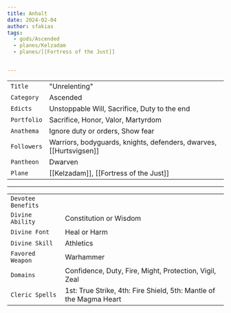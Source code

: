 ```yaml
---
title: Anhalt
date: 2024-02-04
author: sfakias
tags:
  - gods/Ascended
  - planes/Kelzadam
  - planes/[[Fortress of the Just]]


---
```

| | |
| --- | --- |
| `Title` | "Unrelenting" |
| `Category` | Ascended |
| `Edicts` | Unstoppable Will, Sacrifice, Duty to the end |
| `Portfolio` | Sacrifice, Honor, Valor, Martyrdom |
| `Anathema` | Ignore duty or orders, Show fear |
| `Followers` | Warriors, bodyguards, knights, defenders, dwarves, [[Hurtsvigsen]] |
| `Pantheon` | Dwarven |
| `Plane` | [[Kelzadam]], [[Fortress of the Just]] |

---
| | |
| --- | --- |
| `Devotee Benefits` |
| `Divine Ability` | Constitution or Wisdom |
| `Divine Font` | Heal or Harm |
| `Divine Skill` | Athletics |
| `Favored Weapon` | Warhammer |
| `Domains` | Confidence, Duty, Fire, Might, Protection, Vigil, Zeal |
| `Cleric Spells` | 1st: True Strike, 4th: Fire Shield, 5th: Mantle of the Magma Heart |

